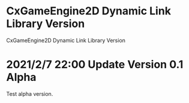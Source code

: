 # CxGameEngine2D Dynamic Link Library Version
CxGameEngine2D
Dynamic Link Library Version

# 2021/2/7 22:00 Update Version 0.1 Alpha
Test alpha version.
